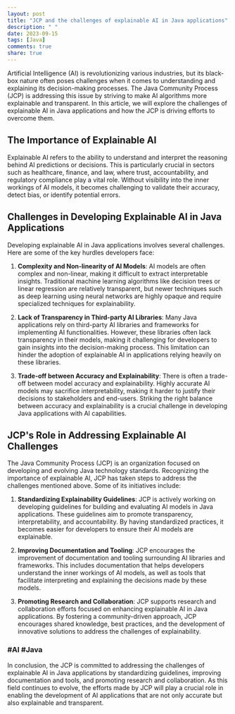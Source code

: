 ```yaml
---
layout: post
title: "JCP and the challenges of explainable AI in Java applications"
description: " "
date: 2023-09-15
tags: [Java]
comments: true
share: true
---
```


Artificial Intelligence (AI) is revolutionizing various industries, but its black-box nature often poses challenges when it comes to understanding and explaining its decision-making processes. The Java Community Process (JCP) is addressing this issue by striving to make AI algorithms more explainable and transparent. In this article, we will explore the challenges of explainable AI in Java applications and how the JCP is driving efforts to overcome them.

## The Importance of Explainable AI

Explainable AI refers to the ability to understand and interpret the reasoning behind AI predictions or decisions. This is particularly crucial in sectors such as healthcare, finance, and law, where trust, accountability, and regulatory compliance play a vital role. Without visibility into the inner workings of AI models, it becomes challenging to validate their accuracy, detect bias, or identify potential errors. 

## Challenges in Developing Explainable AI in Java Applications

Developing explainable AI in Java applications involves several challenges. Here are some of the key hurdles developers face:

1. **Complexity and Non-linearity of AI Models**: AI models are often complex and non-linear, making it difficult to extract interpretable insights. Traditional machine learning algorithms like decision trees or linear regression are relatively transparent, but newer techniques such as deep learning using neural networks are highly opaque and require specialized techniques for explainability.

2. **Lack of Transparency in Third-party AI Libraries**: Many Java applications rely on third-party AI libraries and frameworks for implementing AI functionalities. However, these libraries often lack transparency in their models, making it challenging for developers to gain insights into the decision-making process. This limitation can hinder the adoption of explainable AI in applications relying heavily on these libraries.

3. **Trade-off between Accuracy and Explainability**: There is often a trade-off between model accuracy and explainability. Highly accurate AI models may sacrifice interpretability, making it harder to justify their decisions to stakeholders and end-users. Striking the right balance between accuracy and explainability is a crucial challenge in developing Java applications with AI capabilities.

## JCP's Role in Addressing Explainable AI Challenges

The Java Community Process (JCP) is an organization focused on developing and evolving Java technology standards. Recognizing the importance of explainable AI, JCP has taken steps to address the challenges mentioned above. Some of its initiatives include:

1. **Standardizing Explainability Guidelines**: JCP is actively working on developing guidelines for building and evaluating AI models in Java applications. These guidelines aim to promote transparency, interpretability, and accountability. By having standardized practices, it becomes easier for developers to ensure their AI models are explainable.

2. **Improving Documentation and Tooling**: JCP encourages the improvement of documentation and tooling surrounding AI libraries and frameworks. This includes documentation that helps developers understand the inner workings of AI models, as well as tools that facilitate interpreting and explaining the decisions made by these models.

3. **Promoting Research and Collaboration**: JCP supports research and collaboration efforts focused on enhancing explainable AI in Java applications. By fostering a community-driven approach, JCP encourages shared knowledge, best practices, and the development of innovative solutions to address the challenges of explainability.

### #AI #Java

In conclusion, the JCP is committed to addressing the challenges of explainable AI in Java applications by standardizing guidelines, improving documentation and tools, and promoting research and collaboration. As this field continues to evolve, the efforts made by JCP will play a crucial role in enabling the development of AI applications that are not only accurate but also explainable and transparent.